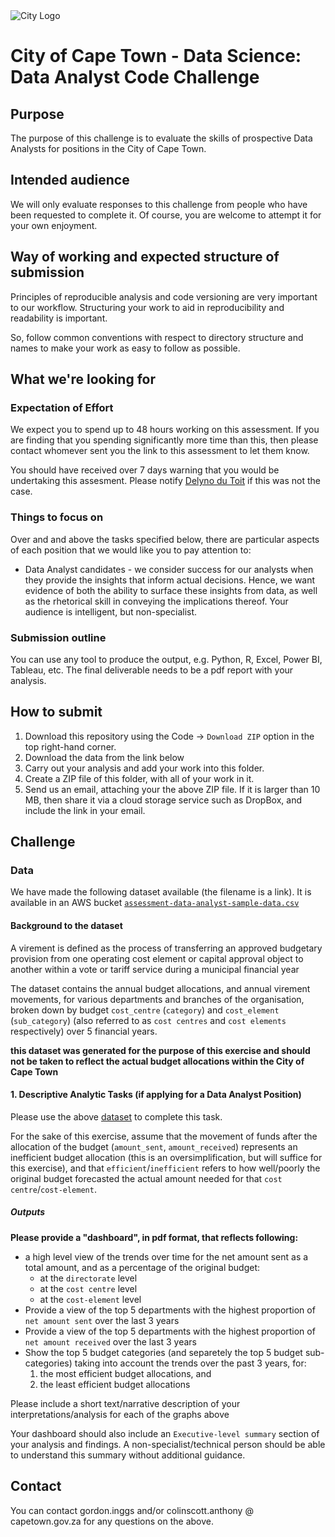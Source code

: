 
<img src="img/city_emblem.png" alt="City Logo"/>

# City of Cape Town - Data Science: Data Analyst Code Challenge

## Purpose

The purpose of this challenge is to evaluate the skills of prospective Data Analysts for positions in the City of Cape Town. 

## Intended audience

We will only evaluate responses to this challenge from people who have been requested to complete it. Of course, you are welcome to attempt it for your own enjoyment.

## Way of working and expected structure of submission
Principles of reproducible analysis and code versioning are very important to our workflow. Structuring your work to aid in reproducibility and readability is important. 

So, follow common conventions with respect to directory structure and names to make your work as easy to follow as possible.

## What we're looking for
### Expectation of Effort
We expect you to spend up to 48 hours working on this assessment. If you are finding that you spending significantly more time than this, then please contact whomever sent you the link to this assessment to let them know.

You should have received over 7 days warning that you would be undertaking this assesment. Please notify [Delyno du Toit](delyno.dutoit@capetown.gov.za) if this was not the case.

### Things to focus on
Over and and above the tasks specified below, there are particular aspects of each position that we would like you to pay attention to:

* Data Analyst candidates - we consider success for our analysts when they provide the insights that inform actual decisions. Hence, we want evidence of both the ability to surface these insights from data, as well as the rhetorical skill in conveying the implications thereof. Your audience is intelligent, but non-specialist.

### Submission outline
You can use any tool to produce the output, e.g. Python, R, Excel, Power BI, Tableau, etc. The final deliverable needs to be a pdf report with your analysis.

## How to submit
1. Download this repository using the Code -> `Download ZIP` option in the top right-hand corner.
2. Download the data from the link below
3. Carry out your analysis and add your work into this folder.
6. Create a ZIP file of this folder, with all of your work in it.
7. Send us an email, attaching your the above ZIP file. If it is larger than 10 MB, then share it via a cloud storage service such as DropBox, and include the link in your email. 

## Challenge
### Data
We have made the following dataset available (the filename is a link). It is available in an AWS bucket [`assessment-data-analyst-sample-data.csv`](https://cct-budgets-code-challenge-input-data.s3.amazonaws.com/opm.assessment-data-analyst-sample-data.csv)

#### Background to the dataset
A virement is defined as the process of transferring an approved budgetary provision from one operating cost element or capital approval object to another within a vote or tariff service during a municipal financial year

The dataset contains the annual budget allocations, and annual virement movements, for various departments and branches of the organisation, broken down by budget `cost_centre` (`category`) and `cost_element` (`sub_category`) (also referred to as `cost centres` and `cost elements` respectively) over 5 financial years.

**this dataset was generated for the purpose of this exercise and should not be taken to reflect the actual budget allocations within the City of Cape Town**

#### 1. Descriptive Analytic Tasks (if applying for a Data Analyst Position)
Please use the above [dataset](https://cct-budgets-code-challenge-input-data.s3.amazonaws.com/opm.assessment-data-analyst-sample-data.csv) to complete this task.

For the sake of this exercise, assume that the movement of funds after the allocation of the budget (`amount_sent`, `amount_received`) represents an inefficient budget allocation (this is an oversimplification, but will suffice for this exercise), and that `efficient`/`inefficient` refers to how well/poorly the original budget forecasted the actual amount needed for that `cost centre`/`cost-element`.

##### Outputs
**Please provide a "dashboard", in pdf format, that reflects following:**
* a high level view of the trends over time for the net amount sent as a total amount, and as a percentage of the original budget:
  * at the `directorate` level
  * at the `cost centre` level
  * at the `cost-element` level
* Provide a view of the top 5 departments with the highest proportion of `net amount sent` over the last 3 years
* Provide a view of the top 5 departments with the highest proportion of `net amount received` over the last 3 years
* Show the top 5 budget categories (and separetely the top 5 budget sub-categories) taking into account the trends over the past 3 years, for:
  1) the most efficient budget allocations, and
  2) the least efficient budget allocations
 
Please include a short text/narrative description of your interpretations/analysis for each of the graphs above

Your dashboard should also include an `Executive-level summary` section of your analysis and findings. A non-specialist/technical person should be able to understand this summary without additional guidance.

## Contact
You can contact gordon.inggs and/or colinscott.anthony @ capetown.gov.za for any questions on the above.
